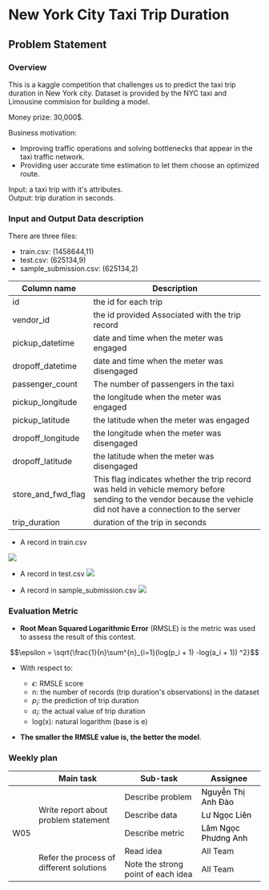 # New York City Taxi Trip Duration

## Problem Statement

### Overview
This is a kaggle competition that challenges us to predict the taxi trip duration in New York city. Dataset is provided by the NYC taxi and Limousine commision for building a model.

Money prize: 30,000$.

Business motivation:
- Improving traffic operations and solving bottlenecks that appear in the taxi traffic network.
- Providing user accurate time estimation to let them choose an optimized route.

Input: a taxi trip with it's attributes. \
Output: trip duration in seconds. 
 
### Input and Output Data description

There are three files:
- train.csv: (1458644,11)
- test.csv: (625134,9)
- sample_submission.csv: (625134,2) 

| Column name | Description | 
| -------- | -------- | 
| id   | the id for each trip     |
| vendor_id   | the id provided Associated with the trip record     |
| pickup_datetime   | date and time when the meter was engaged     |
| dropoff_datetime   | date and time when the meter was disengaged    |
| passenger_count   | The number of passengers in the taxi    |
| pickup_longitude   | the longitude when the meter was engaged     |
| pickup_latitude   | the latitude when the meter was engaged   |
| dropoff_longitude   | the longitude when the meter was disengaged     |
| dropoff_latitude   | the latitude when the meter was disengaged     |
| store_and_fwd_flag   | This flag indicates whether the trip record was held in vehicle memory before sending to the vendor because the vehicle did not have a connection to the server  |
| trip_duration  | duration of the trip in seconds     |


- A record in train.csv

![](https://i.imgur.com/LtLFbTO.png)

- A record in test.csv
![](https://i.imgur.com/gEJR1jT.png)

- A record in sample_submission.csv
![](https://i.imgur.com/zwq0ezw.png)



### Evaluation Metric
- **Root Mean Squared Logarithmic Error** (RMSLE) is the metric was used to assess the result of this contest.

$$\epsilon = \sqrt{\frac{1}{n}\sum^{n}_{i=1}(log(p_i + 1) -log(a_i + 1)) ^2}$$

* With respect to:
    * $\epsilon$: RMSLE score
    * n: the number of records (trip duration's observations) in the dataset
    * $p_i$: the prediction of trip duration
    * $a_i$: the actual value of trip duration
    * log(x): natural logarithm (base is e)

* **The smaller the RMSLE value is, the better the model**.


### Weekly plan
<table class="tg">
<thead>
  <tr>
    <th class="tg-0pky"></th>
    <th class="tg-rk9a">Main task</th>
    <th class="tg-rk9a">Sub-task</th>
    <th class="tg-rk9a">Assignee</th>
  </tr>
</thead>
<tbody>
  <tr>
    <td class="tg-9hil" rowspan="5">W05</td>
    <td class="tg-9wq8" rowspan="3">Write report about problem statement</td>
    <td class="tg-0pky">Describe problem</td>
    <td class="tg-kgv7"><span style="color:#000">Nguyễn Thị Anh Đào</span></td>
  </tr>
  <tr>
    <td class="tg-0pky">Describe data</td>
    <td class="tg-kgv7"><span style="color:#000">Lư Ngọc Liên</span></td>
  </tr>
  <tr>
    <td class="tg-0pky">Describe metric</td>
    <td class="tg-kgv7"><span style="color:#000">Lâm Ngọc Phương Anh</span></td>
  </tr>
  <tr>
    <td class="tg-9wq8" rowspan="2">Refer the process of different solutions</td>
    <td class="tg-0pky">Read idea</td>
    <td class="tg-0pky">All Team</td>
  </tr>
  <tr>
    <td class="tg-0pky">Note the strong point of each idea</td>
    <td class="tg-0pky">All Team</td>
  </tr>
</tbody>
</table>